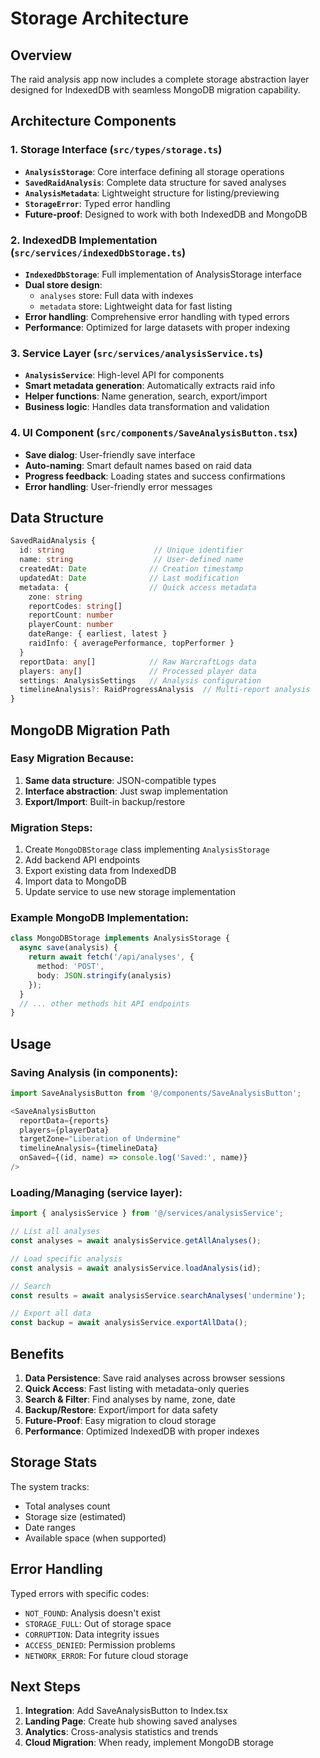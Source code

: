# Storage Architecture

## Overview

The raid analysis app now includes a complete storage abstraction layer designed for IndexedDB with seamless MongoDB migration capability.

## Architecture Components

### 1. Storage Interface (`src/types/storage.ts`)
- **`AnalysisStorage`**: Core interface defining all storage operations
- **`SavedRaidAnalysis`**: Complete data structure for saved analyses  
- **`AnalysisMetadata`**: Lightweight structure for listing/previewing
- **`StorageError`**: Typed error handling
- **Future-proof**: Designed to work with both IndexedDB and MongoDB

### 2. IndexedDB Implementation (`src/services/indexedDbStorage.ts`)
- **`IndexedDbStorage`**: Full implementation of AnalysisStorage interface
- **Dual store design**: 
  - `analyses` store: Full data with indexes
  - `metadata` store: Lightweight data for fast listing
- **Error handling**: Comprehensive error handling with typed errors
- **Performance**: Optimized for large datasets with proper indexing

### 3. Service Layer (`src/services/analysisService.ts`)
- **`AnalysisService`**: High-level API for components
- **Smart metadata generation**: Automatically extracts raid info
- **Helper functions**: Name generation, search, export/import
- **Business logic**: Handles data transformation and validation

### 4. UI Component (`src/components/SaveAnalysisButton.tsx`)
- **Save dialog**: User-friendly save interface
- **Auto-naming**: Smart default names based on raid data
- **Progress feedback**: Loading states and success confirmations
- **Error handling**: User-friendly error messages

## Data Structure

```typescript
SavedRaidAnalysis {
  id: string                    // Unique identifier
  name: string                  // User-defined name
  createdAt: Date              // Creation timestamp
  updatedAt: Date              // Last modification
  metadata: {                  // Quick access metadata
    zone: string
    reportCodes: string[]
    reportCount: number
    playerCount: number
    dateRange: { earliest, latest }
    raidInfo: { averagePerformance, topPerformer }
  }
  reportData: any[]            // Raw WarcraftLogs data
  players: any[]               // Processed player data
  settings: AnalysisSettings   // Analysis configuration
  timelineAnalysis?: RaidProgressAnalysis  // Multi-report analysis
}
```

## MongoDB Migration Path

### Easy Migration Because:
1. **Same data structure**: JSON-compatible types
2. **Interface abstraction**: Just swap implementation
3. **Export/Import**: Built-in backup/restore

### Migration Steps:
1. Create `MongoDBStorage` class implementing `AnalysisStorage`
2. Add backend API endpoints
3. Export existing data from IndexedDB
4. Import data to MongoDB
5. Update service to use new storage implementation

### Example MongoDB Implementation:
```typescript
class MongoDBStorage implements AnalysisStorage {
  async save(analysis) {
    return await fetch('/api/analyses', {
      method: 'POST',
      body: JSON.stringify(analysis)
    });
  }
  // ... other methods hit API endpoints
}
```

## Usage

### Saving Analysis (in components):
```typescript
import SaveAnalysisButton from '@/components/SaveAnalysisButton';

<SaveAnalysisButton
  reportData={reports}
  players={playerData}
  targetZone="Liberation of Undermine"
  timelineAnalysis={timelineData}
  onSaved={(id, name) => console.log('Saved:', name)}
/>
```

### Loading/Managing (service layer):
```typescript
import { analysisService } from '@/services/analysisService';

// List all analyses
const analyses = await analysisService.getAllAnalyses();

// Load specific analysis
const analysis = await analysisService.loadAnalysis(id);

// Search
const results = await analysisService.searchAnalyses('undermine');

// Export all data
const backup = await analysisService.exportAllData();
```

## Benefits

1. **Data Persistence**: Save raid analyses across browser sessions
2. **Quick Access**: Fast listing with metadata-only queries
3. **Search & Filter**: Find analyses by name, zone, date
4. **Backup/Restore**: Export/import for data safety
5. **Future-Proof**: Easy migration to cloud storage
6. **Performance**: Optimized IndexedDB with proper indexes

## Storage Stats

The system tracks:
- Total analyses count
- Storage size (estimated)
- Date ranges
- Available space (when supported)

## Error Handling

Typed errors with specific codes:
- `NOT_FOUND`: Analysis doesn't exist
- `STORAGE_FULL`: Out of storage space
- `CORRUPTION`: Data integrity issues
- `ACCESS_DENIED`: Permission problems
- `NETWORK_ERROR`: For future cloud storage

## Next Steps

1. **Integration**: Add SaveAnalysisButton to Index.tsx
2. **Landing Page**: Create hub showing saved analyses
3. **Analytics**: Cross-analysis statistics and trends
4. **Cloud Migration**: When ready, implement MongoDB storage 